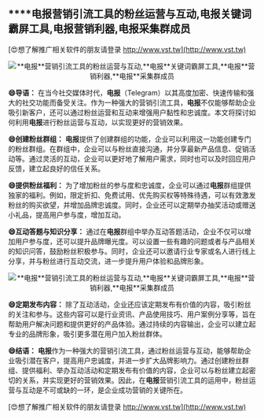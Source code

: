 ## ****电报**营销引流工具的粉丝运营与互动,**电报**关键词霸屏工具,**电报**营销利器,**电报**采集群成员**

[😍想了解推广相关软件的朋友请登录 http://www.vst.tw](http://www.vst.tw)

 <center><img src="https://vst.tw/MP4/tuiguang/png/0.png" alt="**电报**营销引流工具的粉丝运营与互动,**电报**关键词霸屏工具,**电报**营销利器,**电报**采集群成员"></center>

**😄导语：**
在当今社交媒体时代，**电报**（Telegram）以其高度加密、快速传输和强大的社交功能而备受关注。作为一种强大的营销引流工具，**电报**不仅能够帮助企业吸引新客户，还可以通过粉丝运营和互动来增强用户黏性和忠诚度。本文将探讨如何利用**电报**进行粉丝运营与互动，以实现更好的营销效果。

**😄创建粉丝群组：**
**电报**提供了创建群组的功能，企业可以利用这一功能创建专门的粉丝群组。在群组中，企业可以与粉丝直接沟通，并分享最新产品信息、促销活动等。通过灵活的互动，企业可以更好地了解用户需求，同时也可以及时回应用户反馈，建立起良好的信任关系。

**😄提供粉丝福利：**
为了增加粉丝的参与度和忠诚度，企业可以通过**电报**群组提供独家的福利。例如，限定折扣、免费试用、优先购买权等特殊待遇，可以有效激发粉丝的购买欲望，并增加品牌忠诚度。同时，企业还可以定期举办抽奖活动或赠送小礼品，提高用户参与度，增加互动。

**😄互动答题与知识分享：**
通过在**电报**群组中举办互动答题活动，企业不仅可以增加用户参与度，还可以提升品牌曝光度。可以设置一些有趣的问题或者与产品相关的知识问答，鼓励粉丝积极参与。同时，企业还可以邀请行业专家或名人进行线上分享，并与粉丝进行互动交流，进一步提升用户体验和品牌形象。

 <center><img src="https://vst.tw/MP4/tuiguang/png/4.png" alt="**电报**营销引流工具的粉丝运营与互动,**电报**关键词霸屏工具,**电报**营销利器,**电报**采集群成员"></center>

**😄定期发布内容：**
除了互动活动，企业还应该定期发布有价值的内容，吸引粉丝的关注和参与。这些内容可以是行业资讯、产品使用技巧、用户案例分享等，旨在帮助用户解决问题和提供更好的产品体验。通过持续的内容输出，企业可以建立起专业的品牌形象，吸引更多潜在用户加入粉丝群体。

**😄结语：**
**电报**作为一种强大的营销引流工具，通过粉丝运营与互动，能够帮助企业吸引潜在客户，提高用户忠诚度，并进一步扩大品牌影响力。通过创建粉丝群组、提供福利、举办互动活动和定期发布有价值的内容，企业可以与粉丝建立起密切的关系，并实现更好的营销效果。因此，在**电报**营销引流工具的运用中，粉丝运营与互动是不可或缺的一环，是企业成功营销的关键所在。

[😍想了解推广相关软件的朋友请登录 http://www.vst.tw](http://www.vst.tw)



